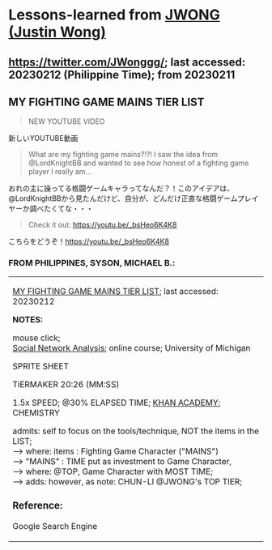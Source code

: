 # Lessons-learned from [JWONG (Justin Wong)](https://twitter.com/JWonggg?ref_src=twsrc%5Egoogle%7Ctwcamp%5Eserp%7Ctwgr%5Eauthor)

## https://twitter.com/JWonggg/; last accessed: 20230212 (Philippine Time); from 20230211

## MY FIGHTING GAME MAINS TIER LIST

> NEW YOUTUBE VIDEO

新しいYOUTUBE動画

> What are my fighting game mains?!?! I saw the idea from @LordKnightBB and wanted to see how honest of a fighting game player I really am...

おれの主に操ってる格闘ゲームキャラってなんだ？！このアイデアは、@LordKnightBBから見たんだけど、自分が、どんだけ正直な格闘ゲームプレイヤーか調べたくてな・・・

> Check it out: https://youtu.be/_bsHeo6K4K8

こちらをどうぞ！https://youtu.be/_bsHeo6K4K8


### FROM PHILIPPINES, SYSON, MICHAEL B.:

   <table>
 <tr><td>
   
   [MY FIGHTING GAME MAINS TIER LIST](https://www.youtube.com/watch?v=_bsHeo6K4K8); last accessed: 20230212

   <b>NOTES:</b>

   mouse click;<br/>
   [Social Network Analysis](https://archive.org/details/academictorrents_066a55d231d3918ad3de994e6211bb99417bcdf0/01_Week_1-_Introduction/02_1B_Software_Tools_13-13.mp4);
   online course;
   University of Michigan

   SPRITE SHEET

   TiERMAKER
   20:26 (MM:SS)
   
   1.5x SPEED;
   @30% ELAPSED TIME;
    [KHAN ACADEMY](https://www.khanacademy.org/science/ap-chemistry-beta/x2eef969c74e0d802:atomic-structure-and-properties/x2eef969c74e0d802:atomic-structure-and-electron-configuration/v/electron-configurations-of-ions);
   CHEMISTRY

admits: self to focus on the tools/technique, NOT the items in the LIST;<br/>
—> where: items : Fighting Game Character ("MAINS")<br/>
—> "MAINS" : TIME put as investment to Game Character,<br/>
—> where: @TOP, Game Character with MOST TIME;<br/>
   —> adds: however, as note: CHUN-LI @JWONG's TOP TIER;
   
   ### Reference: 
   Google Search Engine
   
   
  </td></tr>
</table>
